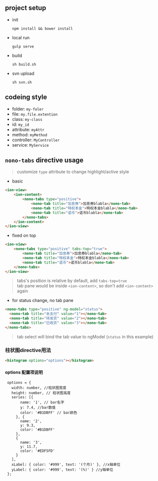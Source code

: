 ## project setup
* init  

	~~~
	npm install && bower install
	~~~
* local run 

	~~~
	gulp serve
	~~~
* build 

	~~~
	sh build.sh
	~~~

* svn upload

	~~~
	sh svn.sh
	~~~


## codeing style  
* folder: `my-foler`  
* file: `my.file.extention`  
* class: `my-class`  
* id: `my_id`  
* attribute: `myAttr`  
* method: `myMethod`    
* controller: `MyController`  
* service: `MyService`  

## `nono-tabs` directive usage
> customize `type` attribute to change highlight/active style  

* basic 

~~~html
<ion-view>
	<ion-content>
		<nono-tabs type="positive">
			<nono-tab title="加息券">加息券blabla</nono-tab>
			<nono-tab title="特权本金">特权本金blabla</nono-tab>
			<nono-tab title="诺币">诺币blabla</nono-tab>
		</nono-tabs>
	</ion-content>
</ion-view>
~~~

* fixed on top  

~~~html
<ion-view>
	<nono-tabs type="positive" tabs-top="true">
		<nono-tab title="加息券">加息券blabla</nono-tab>
		<nono-tab title="特权本金">特权本金blabla</nono-tab>
		<nono-tab title="诺币">诺币blabla</nono-tab>
	</nono-tabs>
</ion-view>
~~~
> tabs's position is relative by default, add `tabs-top=true`  
> tab pane would be inside `<ion-content>`, so don't add `<ion-content>` again

* for status change, no tab pane

~~~html
<nono-tabs type="positive" ng-model="status">
  <nono-tab title="未支付" value="1"></nono-tab>
  <nono-tab title="待发货" value="2"></nono-tab>
  <nono-tab title="已收货" value="3"></nono-tab>
</nono-tabs>
~~~
> tab select will bind the tab value to ngModel (`status` in this example)

### 柱状图directive用法
 
 ~~~html
 <histogram options="options"></histogram>
 ~~~
#### options 配置项说明

~~~
 options = {
   width: number, //柱状图宽度
   height: number, // 柱状图高度
   series: [{
       name: '1', // bar名字
       y: 7.4, //bar数值
       color: '#B1DBFF' // bar颜色
     }, {
       name: '2',
       y: 9.3,
       color: '#B1DBFF'
     },
     {
       name: '3',
       y: 11.7,
       color: '#EDF5FD'
     }
   ],
   xLabel: { color: '#999', text: '(个月)' }, //x轴单位
   yLabel: { color: '#999', text: '(%)' } //y轴单位
 };
~~~
